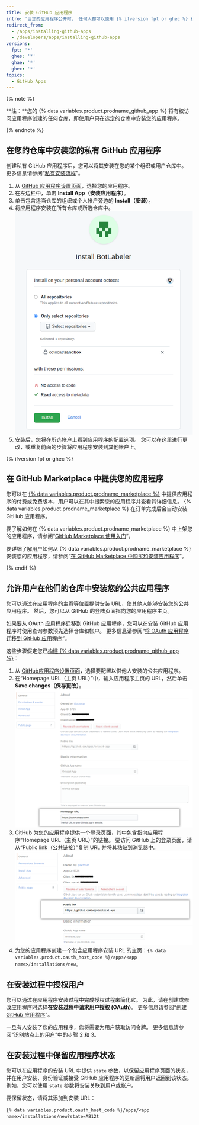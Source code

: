 ```yaml
---
title: 安装 GitHub 应用程序
intro: '当您的应用程序公开时， 任何人都可以使用 {% ifversion fpt or ghec %} {% data variables.product.prodname_marketplace %} 或 {% endif %}安装 URL 在其仓库中安装该应用程序。 当您的应用程序为私有时，只有您能将该应用程序安装在您自己的仓库中。'
redirect_from:
  - /apps/installing-github-apps
  - /developers/apps/installing-github-apps
versions:
  fpt: '*'
  ghes: '*'
  ghae: '*'
  ghec: '*'
topics:
  - GitHub Apps
---
```


{% note %}

**注：**您的 {% data variables.product.prodname_github_app %} 将有权访问应用程序创建的任何仓库，即使用户只在选定的仓库中安装您的应用程序。

{% endnote %}

## 在您的仓库中安装您的私有 GitHub 应用程序

创建私有 GitHub 应用程序后，您可以将其安装在您的某个组织或用户仓库中。 更多信息请参阅“[私有安装流程](/apps/managing-github-apps/making-a-github-app-public-or-private/#private-installation-flow)”。

1. 从 [GitHub 应用程序设置页面](https://github.com/settings/apps)，选择您的应用程序。
2. 在左边栏中，单击 **Install App（安装应用程序）**。
3. 单击包含适当仓库的组织或个人帐户旁边的 **Install（安装）**。
4. 将应用程序安装在所有仓库或所选仓库中。 ![应用程序安装权限](/assets/images/install_permissions.png)
5. 安装后，您将在所选帐户上看到应用程序的配置选项。 您可以在这里进行更改，或重复前面的步骤将应用程序安装到其他帐户上。

{% ifversion fpt or ghec %}
## 在 GitHub Marketplace 中提供您的应用程序

您可以在 [{% data variables.product.prodname_marketplace %}](https://github.com/marketplace) 中提供应用程序的付费或免费版本，用户可以在其中搜索您的应用程序并查看其详细信息。 {% data variables.product.prodname_marketplace %} 在订单完成后会自动安装 GitHub 应用程序。

要了解如何在 {% data variables.product.prodname_marketplace %} 中上架您的应用程序，请参阅“[GitHub Marketplace 使用入门](/marketplace/getting-started/)”。

要详细了解用户如何从 {% data variables.product.prodname_marketplace %} 安装您的应用程序，请参阅“[在 GitHub Marketplace 中购买和安装应用程序](/articles/purchasing-and-installing-apps-in-github-marketplace)”。

{% endif %}

## 允许用户在他们的仓库中安装您的公共应用程序

您可以通过在应用程序的主页等位置提供安装 URL，使其他人能够安装您的公共应用程序。 然后，您可以从 GitHub 的登陆页面指向您的应用程序主页。

 如果要从 OAuth 应用程序迁移到 GitHub 应用程序，您可以在安装 GitHub 应用程序时使用查询参数预先选择仓库和帐户。 更多信息请参阅“[将 OAuth 应用程序迁移到 GitHub 应用程序](/apps/migrating-oauth-apps-to-github-apps/)”。

这些步骤假定您已[构建 {% data variables.product.prodname_github_app %}](/apps/building-github-apps/)：

1. 从 [GitHub应用程序设置页面](https://github.com/settings/apps)，选择要配置以供他人安装的公共应用程序。
2. 在“Homepage URL（主页 URL）”中，输入应用程序主页的 URL，然后单击 **Save changes（保存更改）**。 ![主页 URL](/assets/images/github-apps/github_apps_homepageURL.png)
3. GitHub 为您的应用程序提供一个登录页面，其中包含指向应用程序“Homepage URL（主页 URL）”的链接。 要访问 GitHub 上的登录页面，请从“Public link（公共链接）”复制 URL 并将其粘贴到浏览器中。 ![公共链接](/assets/images/github-apps/github_apps_public_link.png)
4. 为您的应用程序创建一个包含应用程序安装 URL 的主页：`{% data variables.product.oauth_host_code %}/apps/<app name>/installations/new`。

## 在安装过程中授权用户

您可以通过在应用程序安装过程中完成授权过程来简化它。 为此，请在创建或修改应用程序时选择**在安装过程中请求用户授权 (OAuth)**。 更多信息请参阅“[创建 GitHub 应用程序](/apps/building-github-apps/creating-a-github-app/)”。

一旦有人安装了您的应用程序，您将需要为用户获取访问令牌。 更多信息请参阅“[识别站点上的用户](/apps/building-github-apps/identifying-and-authorizing-users-for-github-apps/#identifying-users-on-your-site)”中的步骤 2 和 3。
## 在安装过程中保留应用程序状态

您可以在应用程序的安装 URL 中提供 `state` 参数，以保留应用程序页面的状态，并在用户安装、身份验证或接受 GitHub 应用程序的更新后将用户返回到该状态。 例如，您可以使用 `state` 参数将安装关联到用户或帐户。

要保留状态，请将其添加到安装 URL：

`{% data variables.product.oauth_host_code %}/apps/<app name>/installations/new?state=AB12t`
